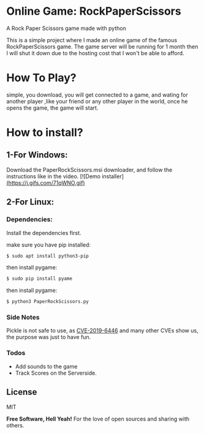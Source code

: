 
# Online Game: RockPaperScissors
A Rock Paper Scissors game made with python

This is a simple project where I made an online game of the famous RockPaperScissors game. The game server will be running for 1 month then I will shut it down due to the hosting cost that I won't be able to afford.
# How To Play?
simple, you download, you will get connected to a game, and wating for another player ,like your friend or any other player in the world, once he opens the game, the game will start.

# How to install?
## 1-For Windows:
Download the PaperRockScissors.msi downloader, and follow the instructions like in the video.
[![Demo installer][(https://j.gifs.com/71qWNO.gif)](https://www.youtube.com/watch?v=8Keo1hJYtX8)
## 2-For Linux:
### Dependencies:
Install the dependencies first.

make sure you have pip installed:
```sh
$ sudo apt install python3-pip
```

then install pygame:
```sh
$ sudo pip install pyame
```


then install pygame:
```sh
$ python3 PaperRockScissors.py
```


### Side Notes
Pickle is not safe to use, as [CVE-2019-6446](https://nvd.nist.gov/vuln/detail/CVE-2019-6446) and many other CVEs show us, the purpose was just to have fun.

### Todos

 - Add sounds to the game
 - Track Scores on the Serverside.

License
----

MIT


**Free Software, Hell Yeah!**
For the love of open sources and sharing with others.

